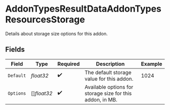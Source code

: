 # AddonTypesResultDataAddonTypesResourcesStorage

Details about storage size options for this addon.


## Fields

| Field                                                     | Type                                                      | Required                                                  | Description                                               | Example                                                   |
| --------------------------------------------------------- | --------------------------------------------------------- | --------------------------------------------------------- | --------------------------------------------------------- | --------------------------------------------------------- |
| `Default`                                                 | *float32*                                                 | :heavy_check_mark:                                        | The default storage value for this addon.                 | 1024                                                      |
| `Options`                                                 | []*float32*                                               | :heavy_check_mark:                                        | Available options for storage size for this addon, in MB. |                                                           |